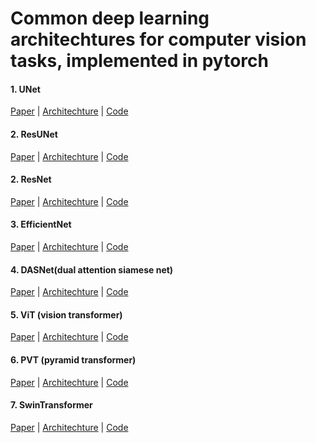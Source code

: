 # Common deep learning architechtures for computer vision tasks, implemented in pytorch

#### 1. UNet
[Paper](https://arxiv.org/abs/1505.04597) | [Architechture](http://lmb.informatik.uni-freiburg.de/people/ronneber/u-net) | [Code](http://lmb.informatik.uni-freiburg.de/people/ronneber/u-net)
#### 2. ResUNet
[Paper](https://arxiv.org/abs/1904.00592) | [Architechture](http://lmb.informatik.uni-freiburg.de/people/ronneber/u-net) | [Code](http://lmb.informatik.uni-freiburg.de/people/ronneber/u-net)
#### 2. ResNet
[Paper](https://arxiv.org/abs/1512.03385) | [Architechture]() | [Code]()
#### 3. EfficientNet
[Paper]() | [Architechture]() | [Code]()
#### 4. DASNet(dual attention siamese net)
[Paper]() | [Architechture]() | [Code]()
#### 5. ViT (vision transformer)
[Paper]() | [Architechture]() | [Code]()
#### 6. PVT (pyramid transformer)
[Paper]() | [Architechture]() | [Code]()
#### 7. SwinTransformer
[Paper]() | [Architechture]() | [Code]()


